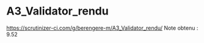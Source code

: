 A3_Validator_rendu
==================
https://scrutinizer-ci.com/g/berengere-m/A3_Validator_rendu/
Note obtenu : 9.52
